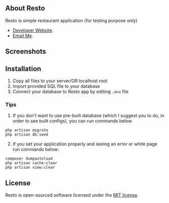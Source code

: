 ## About Resto

Resto is simple restaurant application (for testing purpose only)

- [Developer Website](https://tjd-studio.com).
- [Email Me](mailto:robertnicjoo@outlook.com).

## Screenshots

[homepage]: https://raw.githubusercontent.com/robertnicjoo/Resto/master/screenshots/1.png "Home Page"
[menuCategories]: https://raw.githubusercontent.com/robertnicjoo/Resto/master/screenshots/2.png "Menu Categories"
[menuItems]: https://raw.githubusercontent.com/robertnicjoo/Resto/master/screenshots/3.png "Menu Items"
[orders]: https://raw.githubusercontent.com/robertnicjoo/Resto/master/screenshots/4.png "Orders"
[addingOrder]: https://raw.githubusercontent.com/robertnicjoo/Resto/master/screenshots/5.png "Adding Order"
[employees]: https://raw.githubusercontent.com/robertnicjoo/Resto/master/screenshots/6.png "Employees"


## Installation

1. Copy all files to your server/OR localhost root
2. Import provided SQL file to your database
3. Connect your database to Resto app by editing `.env` file

### Tips

1. If you don't want to use pre-built database (which I suggest you to do, in order to see built configs), you can run commands below

```
php artisan migrate
php artisan db:seed
```

2. If you set your application properly and seeing an error or white page run commands below:

```
composer dumpautoload
php artisan cache:clear
php artisan view:clear
```

## License

Resto is open-sourced software licensed under the [MIT license](https://opensource.org/licenses/MIT).
